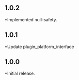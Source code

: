 ## 1.0.2
*Implemented null-safety.
## 1.0.1
*Update plugin_platform_interface
## 1.0.0
*Initial release.
